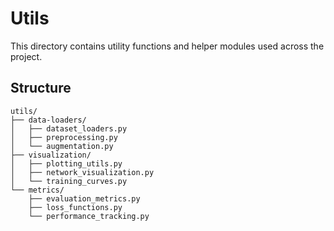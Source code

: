# Utils

This directory contains utility functions and helper modules used across the project.

## Structure
```
utils/
├── data-loaders/
│   ├── dataset_loaders.py
│   ├── preprocessing.py
│   └── augmentation.py
├── visualization/
│   ├── plotting_utils.py
│   ├── network_visualization.py
│   └── training_curves.py
└── metrics/
    ├── evaluation_metrics.py
    ├── loss_functions.py
    └── performance_tracking.py
```